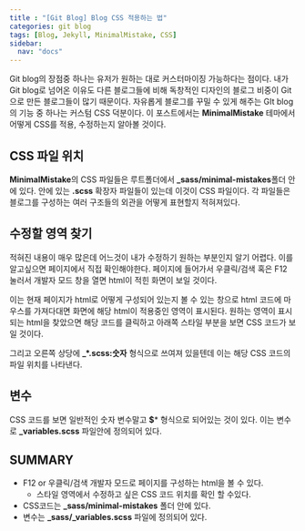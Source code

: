 ```yaml
---
title : "[Git Blog] Blog CSS 적용하는 법"
categories: git blog
tags: [Blog, Jekyll, MinimalMistake, CSS]
sidebar:
  nav: "docs"
---
```


Git blog의 장점중 하나는 유저가 원하는 대로 커스터마이징 가능하다는 점이다. 내가 Git blog로 넘어온 이유도 다른 블로그들에 비해 독창적인 디자인의 블로그 비중이 Git으로 만든 블로그들이 많기 때문이다. 자유롭게 블로그를 꾸밀 수 있게 해주는 GIt blog의 기능 중 하나는 커스텀 CSS 덕분이다. 이 포스트에서는 **MinimalMistake** 테마에서 어떻게 CSS를 적용, 수정하는지 알아볼 것이다.

## CSS 파일 위치
**MinimalMistake**의 CSS 파일들은 루트폴더에서 **_sass/minimal-mistakes**폴더 안에 있다. 안에 있는 **.scss** 확장자 파일들이 있는데 이것이 CSS 파일이다. 각 파일들은 블로그를 구성하는 여러 구조들의 외관을 어떻게 표현할지 적혀져있다.

## 수정할 영역 찾기
적혀진 내용이 매우 많은데 어느것이 내가 수정하기 원하는 부분인지 알기 어렵다. 이를 알고싶으면 페이지에서 직접 확인해야한다. 페이지에 들어가서 우클릭/검색 혹은 F12 눌러서 개발자 모드 창을 열면 html이 적힌 화면이 보일 것이다. 

이는 현재 페이지가 html로 어떻게 구성되어 있는지 볼 수 있는 창으로 html 코드에 마우스를 가져다대면 화면에 해당 html이 적용중인 영역이 표시된다. 원하는 영역이 표시되는 html을 찾았으면 해당 코드를 클릭하고 아래쪽 스타일 부분을 보면 CSS 코드가 보일 것이다. 

그리고 오른쪽 상당에 **_*.scss:숫자** 형식으로 쓰여져 있을텐데 이는 해당 CSS 코드의 파일 위치를 나타낸다.


## 변수
CSS 코드를 보면 일반적인 숫자 변수말고 **$*** 형식으로 되어있는 것이 있다. 이는 변수로 **_variables.scss** 파일안에 정의되어 있다. 


## SUMMARY
- F12 or 우클릭/검색 개발자 모드로 페이지를 구성하는 html을 볼 수 있다.
	- 스타일 영역에서 수정하고 싶은 CSS 코드 위치를 확인 할 수있다.
- CSS코드는 **_sass/minimal-mistakes** 폴더 안에 있다.
- 변수는 **_sass/_variables.scss** 파일에 정의되어 있다.